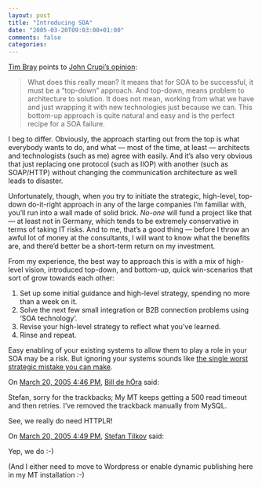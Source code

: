```yaml
---
layout: post
title: "Introducing SOA"
date: "2005-03-20T09:03:00+01:00"
comments: false
categories: 
---
```


<p><a href="http://www.tbray.org/ongoing/When/200x/2005/03/19/Crupi-Top-Down">Tim Bray</a> points to <a href="http://blogs.sun.com/roller/page/crupi/20050319#soa_is_a_business_driven">John Crupi&#8217;s opinion</a>:</p>

<blockquote>
<p>What does this really mean? It means that for SOA to be successful, it must be a &#8220;top-down&#8221; approach. And top-down, means problem to architecture to solution. It does not mean, working from what we have and just wrapping it with new technologies just because we can. This bottom-up approach is quite natural and easy and is the perfect recipe for a SOA failure. </p>
</blockquote>

<p>I beg to differ. Obviously, the approach starting out from the top is what everybody wants to do, and what &#8212; most of the time, at least &#8212; architects and technologists (such as me) agree with easily. And it&#8217;s also very obvious that just replacing one protocol (such as IIOP) with another (such as SOAP/HTTP) without changing the communication architecture as well leads to disaster.</p>

<p>Unfortunately, though, when you try to initiate the strategic, high-level, top-down do-it-right approach in any of the large companies I&#8217;m familiar with, you&#8217;ll run into a wall made of solid brick. <em>No-one</em> will fund a project like that &#8212; at least not in Germany, which tends to be extremely conservative in terms of taking IT risks. And to me, that&#8217;s a good thing &#8212; before I throw an awful lot of money at the consultants, I will want to know what the benefits are, and there&#8217;d better be a short-term return on my investment.</p>

<p>From my experience, the best way to approach this is with a mix of high-level vision, introduced top-down, and bottom-up, quick win-scenarios that sort of grow towards each other:</p>

<ol>
<li>Set up some initial guidance and high-level strategy, spending no more than a week on it. </li>
<li>Solve the next few small integration or B2B connection problems using &#8216;SOA technology&#8217;.</li>
<li>Revise your high-level strategy to reflect what you&#8217;ve learned.</li>
<li>Rinse and repeat.</li>
</ol>

<p>Easy enabling of your existing systems to allow them to play a role in your SOA may be a risk. But ignoring your systems sounds like <a href="http://joel.editthispage.com/stories/storyReader$47">the single worst strategic mistake you can make</a>.</p>

<section class="comments">

<div class="comment" id="comment-492">
On <a href="#comment-492" title="Permalink to this comment">March 20, 2005  4:46 PM</a>, <a href="http://www.dehora.net/journal/" title="http://www.dehora.net/journal/" rel="nofollow">Bill de hÓra</a>
said:
<p>Stefan, sorry for the trackbacks; My MT keeps getting a 500 read timeout and then retries. I&#8217;ve removed the trackback manually from MySQL. </p>

<p>See, we really do need HTTPLR!</p>


<div class="comment" id="comment-493">
On <a href="#comment-493" title="Permalink to this comment">March 20, 2005  4:49 PM</a>, <a href="/en/staff/st/">Stefan Tilkov</a>
said:
<p>Yep, we do :-)</p>

<p>(And I either need to move to Wordpress or enable dynamic publishing here in my MT installation :-)</p>


</section>

